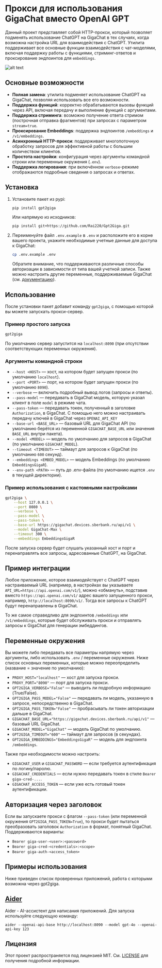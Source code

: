 # Прокси для использования GigaChat вместо OpenAI GPT

Данный проект представляет собой HTTP-прокси, который позволяет подменять использование ChatGPT на GigaChat в тех случаях, когда возможна настройка URL для взаимодействия с ChatGPT. Утилита поддерживает все основные функции взаимодействия с чат-моделями, включая поддержку работы с функциями, стриминг-ответов и проксирование эндпоинтов для `embeddings`.

![alt text](image.png)

## Основные возможности

- **Полная замена**: утилита подменяет использование ChatGPT на GigaChat, позволяя использовать все его возможности.
- **Поддержка функций**: корректно обрабатываются вызовы функций через API, включая передачу и выполнение функций с аргументами.
- **Поддержка стриминга**: возможно получение ответа стримом (построчная отправка фрагментов) при запросах с параметром `stream=true`.
- **Проксирование Embeddings**: поддержка эндпоинтов `/embeddings` и `/v1/embeddings`.
- **Асинхронный HTTP-прокси**: поддерживает многопоточную обработку запросов для эффективной работы с большим количеством клиентов.
- **Простота настройки**: конфигурация через аргументы командной строки или переменные окружения (`.env`).
- **Поддержка логирования**: при включённом `verbose`-режиме отображаются подробные сведения о запросах и ответах.

## Установка

1. Установите пакет из pypi:
   ```bash
   pip install gpt2giga
   ```
   Или напрямую из исходников:
   ```bash
   pip install git+https://github.com/Rai220/Gpt2Giga.git
   ```

2. Переименуйте файл `.env.example` в `.env` и расположите его в корне вашего проекта, укажите необходимые учетные данные для доступа к GigaChat:
   ```bash
   cp .env.example .env
   ```
   Обратите внимание, что поддерживаются различные способы авторизации в зависимости от типа вашей учетной записи.
   Также можно настроить другие переменные, поддерживаемые GigaChat (см. [документацию](https://github.com/ai-forever/gigachat)).

## Использование

После установки пакет добавит команду `gpt2giga`, с помощью которой вы можете запускать прокси-сервер.

### Пример простого запуска

```bash
gpt2giga
```
По умолчанию сервер запустится на `localhost:8090` (при отсутствии соответствующих переменных окружения).

### Аргументы командной строки

- `--host <HOST>` — хост, на котором будет запущен прокси (по умолчанию `localhost`).
- `--port <PORT>` — порт, на котором будет запущен прокси (по умолчанию `8090`).
- `--verbose` — включить подробный вывод логов (запросы и ответы).
- `--pass-model` — передавать в GigaChat модель, которую указал клиент в поле `model` в режиме чата.
- `--pass-token` — передавать токен, полученный в заголовке `Authorization`, в GigaChat. С помощью него можно настраивать передачу ключей в GigaChat через `OPENAI_API_KEY`
- `--base-url <BASE_URL>` — базовый URL для GigaChat API (по умолчанию берётся из переменной `GIGACHAT_BASE_URL` или значения `BASE_URL` внутри пакета).
- `--model <MODEL>` — модель по умолчанию для запросов в GigaChat (по умолчанию `GIGACHAT_MODEL`).
- `--timeout <TIMEOUT>` — таймаут для запросов к GigaChat (по умолчанию `600` секунд).
- `--embeddings <EMBED_MODEL>` — модель Embeddings (по умолчанию `EmbeddingsGigaR`).
- `--env-path <PATH>` — путь до .env-файла (по умолчанию ищется `.env` в текущей директории).

### Пример использования с кастомными настройками

```bash
gpt2giga \
    --host 127.0.0.1 \
    --port 8080 \
    --verbose \
    --pass-model \
    --pass-token \
    --base-url https://gigachat.devices.sberbank.ru/api/v1 \
    --model GigaChat-Max \
    --timeout 300 \
    --embeddings EmbeddingsGigaR
```

После запуска сервер будет слушать указанный хост и порт и перенаправлять все запросы, адресованные ChatGPT, на GigaChat.

## Пример интеграции

Любое приложение, которое взаимодействует с ChatGPT через настраиваемый URL (например, в настройках вы указываете `API_URL=https://api.openai.com/v1/`), можно «обмануть», подставив вместо `https://api.openai.com/v1/` адрес вашего запущенного прокси, например, `http://localhost:8090/v1/`. Тогда все запросы к ChatGPT будут перенаправлены в GigaChat.

То же самое справедливо для эндпоинтов `/embeddings` или `/v1/embeddings`, которые будет обслуживать прокси и отправлять запросы к GigaChat для генерации эмбеддингов.

## Переменные окружения

Вы можете либо передавать все параметры напрямую через аргументы, либо использовать `.env` / переменные окружения. Ниже список основных переменных, которые можно переопределить (название = значение по умолчанию):

- `PROXY_HOST="localhost"` — хост для запуска прокси.
- `PROXY_PORT="8090"` — порт для запуска прокси.
- `GPT2GIGA_VERBOSE="False"` — выводить ли подробную информацию (True/False).
- `GPT2GIGA_PASS_MODEL="False"` — передавать ли модель, указанную в запросе, непосредственно в GigaChat.
- `GPT2GIGA_PASS_TOKEN="False"` — пробрасывать ли токен авторизации дальше в GigaChat.
- `GIGACHAT_BASE_URL="https://gigachat.devices.sberbank.ru/api/v1"` — базовый URL GigaChat.
- `GIGACHAT_MODEL="GigaChat"` — модель GigaChat по умолчанию.
- `GPT2GIGA_TIMEOUT="600"` — таймаут для запросов (в секундах).
- `GPT2GIGA_EMBEDDINGS="EmbeddingsGigaR"` — модель для эндпоинта `/embeddings`.

Также при необходимости можно настроить:

- `GIGACHAT_USER` и `GIGACHAT_PASSWORD` — если требуется аутентификация по логину/паролю.
- `GIGACHAT_CREDENTIALS` — если нужно передавать токен в стиле `Bearer giga-cred-...`.
- `GIGACHAT_ACCESS_TOKEN` — если уже есть готовый токен аутентификации.

## Авторизация через заголовок

Если вы запускаете прокси с флагом `--pass-token` (или переменной окружения `GPT2GIGA_PASS_TOKEN=True`), то прокси будет пытаться преобразовать заголовок `Authorization` в формат, понятный GigaChat.  
Поддерживаются варианты:

- `Bearer giga-user-<user>:<password>`
- `Bearer giga-cred-<credentials>:<scope>`
- `Bearer giga-auth-<access_token>`

## Примеры использования
Ниже приведен список проверенных приложений, работа с которыми возможна через gpt2giga.

## [Aider](https://aider.chat/)
Aider - AI-ассистент для написания приложений. Для запуска используйте следующую команду:
```
aider --openai-api-base http://localhost:8090 --model gpt-4o --openai-api-key 123
```

## Лицензия

Этот проект распространяется под лицензией MIT. См. [LICENSE](LICENSE) для получения подробной информации.